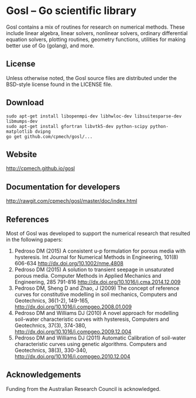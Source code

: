 # Gosl &ndash; Go scientific library

Gosl contains a mix of routines for research on numerical methods. These include linear algebra,
linear solvers, nonlinear solvers, ordinary differential equation solvers, plotting routines,
geometry functions, utilities for making better use of Go (golang), and more.

## License

Unless otherwise noted, the Gosl source files are distributed
under the BSD-style license found in the LICENSE file.

## Download

```
sudo apt-get install libopenmpi-dev libhwloc-dev libsuitesparse-dev libmumps-dev 
sudo apt-get install gfortran libvtk5-dev python-scipy python-matplotlib dvipng
go get github.com/cpmech/gosl/...
```

## Website

http://cpmech.github.io/gosl

## Documentation for developers

http://rawgit.com/cpmech/gosl/master/doc/index.html

## References
Most of Gosl was developed to support the numerical research that resulted in the following papers:

1. Pedroso DM (2015) A consistent u-p formulation for porous media with hysteresis. Int Journal for Numerical Methods in Engineering, 101(8) 606-634 http://dx.doi.org/10.1002/nme.4808
2. Pedroso DM (2015) A solution to transient seepage in unsaturated porous media. Computer Methods in Applied Mechanics and Engineering, 285 791-816 http://dx.doi.org/10.1016/j.cma.2014.12.009
3. Pedroso DM, Sheng D and Zhao, J (2009) The concept of reference curves for constitutive modelling in soil mechanics, Computers and Geotechnics, 36(1-2), 149-165, http://dx.doi.org/10.1016/j.compgeo.2008.01.009
4. Pedroso DM and Williams DJ (2010) A novel approach for modelling soil-water characteristic curves with hysteresis, Computers and Geotechnics, 37(3), 374-380, http://dx.doi.org/10.1016/j.compgeo.2009.12.004
5. Pedroso DM and Williams DJ (2011) Automatic Calibration of soil-water characteristic curves using genetic algorithms. Computers and Geotechnics, 38(3), 330-340, http://dx.doi.org/10.1016/j.compgeo.2010.12.004

## Acknowledgements
Funding from the Australian Research Council is acknowledged.
